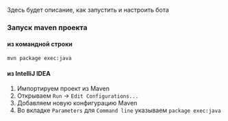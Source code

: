 Здесь будет описание, как запустить и настроить бота

### Запуск maven проекта
#### из командной строки
`mvn package exec:java`
#### из IntelliJ IDEA
1. Импортируем проект из Maven
2. Открываем `Run` -> `Edit Configurations...`
3. Добавляем новую конфигурацию Maven
4. Во вкладке `Parameters` для `Command line` указываем `package exec:java`
